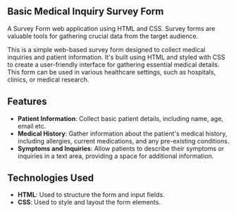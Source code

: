## Basic Medical Inquiry Survey Form
A Survey Form web application using HTML and CSS.
Survey forms are valuable tools for gathering crucial data from the target audience.

This is a simple web-based survey form designed to collect medical inquiries and patient information. It's built using HTML and styled with CSS to create a user-friendly interface for gathering essential medical details. This form can be used in various healthcare settings, such as hospitals, clinics, or medical research.

## Features

- **Patient Information**: Collect basic patient details, including name, age, email etc.
- **Medical History**: Gather information about the patient's medical history, including allergies, current medications, and any pre-existing conditions.
- **Symptoms and Inquiries**: Allow patients to describe their symptoms or inquiries in a text area, providing a space for additional information.

## Technologies Used

- **HTML**: Used to structure the form and input fields.
- **CSS**: Used to style and layout the form elements.
